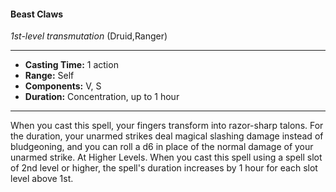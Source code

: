 #### Beast Claws
*1st-level transmutation* (Druid,Ranger)
___
- **Casting Time:** 1 action
- **Range:** Self
- **Components:** V, S
- **Duration:** Concentration, up to 1 hour
---
When you cast this spell, your fingers transform
into razor-sharp talons. For the duration, your
unarmed strikes deal magical slashing damage
instead of bludgeoning, and you can roll a d6 in
place of the normal damage of your unarmed strike.
At Higher Levels.  When you cast this spell using
a spell slot of 2nd level or higher, the spell's
duration increases by 1 hour for each slot level
above 1st.
